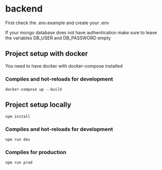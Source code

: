 # backend

First check the .env.example and create your .env

If your mongo database does not have authentication make sure to leave the variables DB_USER and DB_PASSWORD empty

##  Project setup with docker
You need to have docker with docker-compose installed
### Compiles and hot-reloads for development
```
docker-compose up --build
```

## Project setup locally
```
npm install
```



### Compiles and hot-reloads for development
```
npm run dev
```

### Compiles for production
```
npm run prod
```
